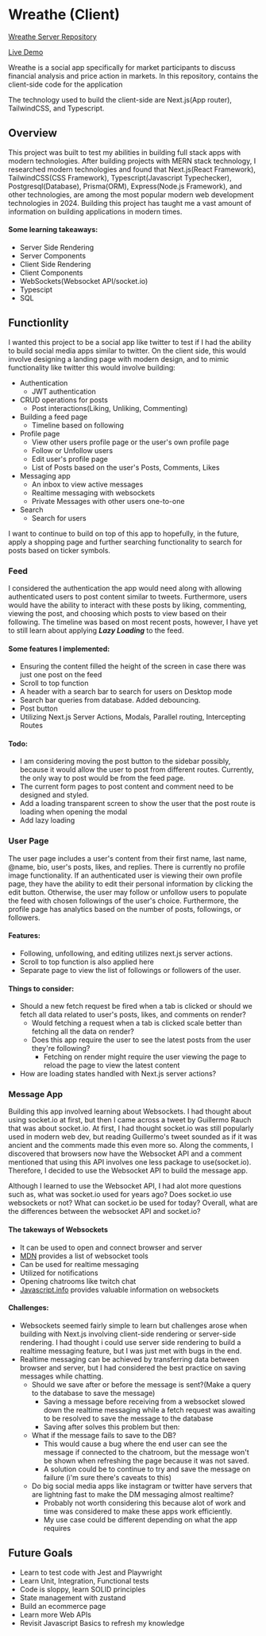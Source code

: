 # Wreathe (Client)

[Wreathe Server Repository](https://github.com/prosperitty/wreathe-server)

[Live Demo](https://wreathe.vercel.app/)

Wreathe is a social app specifically for market participants to discuss financial analysis and price action in markets. In this repository, contains the client-side code for the application

The technology used to build the client-side are Next.js(App router), TailwindCSS, and Typescript.

## Overview

This project was built to test my abilities in building full stack apps with modern technologies. After building projects with MERN stack technology, I researched modern technologies and found that Next.js(React Framework), TailwindCSS(CSS Framework), Typescript(Javascript Typechecker), Postgresql(Database), Prisma(ORM), Express(Node.js Framework), and other technologies, are among the most popular modern web development technologies in 2024. Building this project has taught me a vast amount of information on building applications in modern times.

#### Some learning takeaways:

- Server Side Rendering
- Server Components
- Client Side Rendering
- Client Components
- WebSockets(Websocket API/socket.io)
- Typescipt
- SQL

## Functionlity

I wanted this project to be a social app like twitter to test if I had the ability to build social media apps similar to twitter. On the client side, this would involve designing a landing page with modern design, and to mimic functionality like twitter this would involve building:

- Authentication
  - JWT authentication
- CRUD operations for posts
  - Post interactions(Liking, Unliking, Commenting)
- Building a feed page
  - Timeline based on following
- Profile page
  - View other users profile page or the user's own profile page
  - Follow or Unfollow users
  - Edit user's profile page
  - List of Posts based on the user's Posts, Comments, Likes
- Messaging app
  - An inbox to view active messages
  - Realtime messaging with websockets
  - Private Messages with other users one-to-one
- Search
  - Search for users

I want to continue to build on top of this app to hopefully, in the future, apply a shopping page and further searching functionality to search for posts based on ticker symbols.

### Feed

I considered the authentication the app would need along with allowing authenticated users to post content similar to tweets. Furthermore, users would have the ability to interact with these posts by liking, commenting, viewing the post, and choosing which posts to view based on their following. The timeline was based on most recent posts, however, I have yet to still learn about applying **_Lazy Loading_** to the feed.

#### Some features I implemented:

- Ensuring the content filled the height of the screen in case there was just one post on the feed
- Scroll to top function
- A header with a search bar to search for users on Desktop mode
- Search bar queries from database. Added debouncing.
- Post button
- Utilizing Next.js Server Actions, Modals, Parallel routing, Intercepting Routes

#### Todo:

- I am considering moving the post button to the sidebar possibly, because it would allow the user to post from different routes. Currently, the only way to post would be from the feed page.
- The current form pages to post content and comment need to be designed and styled.
- Add a loading transparent screen to show the user that the post route is loading when opening the modal
- Add lazy loading

### User Page

The user page includes a user's content from their first name, last name, @name, bio, user's posts, likes, and replies. There is currently no profile image functionality. If an authenticated user is viewing their own profile page, they have the ability to edit their personal information by clicking the edit button. Otherwise, the user may follow or unfollow users to populate the feed with chosen followings of the user's choice. Furthermore, the profile page has analytics based on the number of posts, followings, or followers.

#### Features:

- Following, unfollowing, and editing utilizes next.js server actions.
- Scroll to top function is also applied here
- Separate page to view the list of followings or followers of the user.

#### Things to consider:

- Should a new fetch request be fired when a tab is clicked or should we fetch all data related to user's posts, likes, and comments on render?
  - Would fetching a request when a tab is clicked scale better than fetching all the data on render?
  - Does this app require the user to see the latest posts from the user they're following?
    - Fetching on render might require the user viewing the page to reload the page to view the latest content
- How are loading states handled with Next.js server actions?

### Message App

Building this app involved learning about Websockets. I had thought about using socket.io at first, but then I came across a tweet by Guillermo Rauch that was about socket.io. At first, I had thought socket.io was still popularly used in modern web dev, but reading Guillermo's tweet sounded as if it was ancient and the comments made this even more so. Along the comments, I discovered that browsers now have the Websocket API and a comment mentioned that using this API involves one less package to use(socket.io). Therefore, I decided to use the Websocket API to build the message app.

Although I learned to use the Websocket API, I had alot more questions such as, what was socket.io used for years ago? Does socket.io use websockets or not? What can socket.io be used for today? Overall, what are the differences between the websocket API and socket.io?

#### The takeways of Websockets

- It can be used to open and connect browser and server
- [MDN](https://developer.mozilla.org/en-US/docs/Web/API/WebSockets_API) provides a list of websocket tools
- Can be used for realtime messaging
- Utilized for notifications
- Opening chatrooms like twitch chat
- [Javascript.info](https://javascript.info/websocket) provides valuable information on websockets

#### Challenges:

- Websockets seemed fairly simple to learn but challenges arose when building with Next.js involving client-side rendering or server-side rendering. I had thought i could use server side rendering to build a realtime messaging feature, but I was just met with bugs in the end.
- Realtime messaging can be achieved by transferring data between browser and server, but I had considered the best practice on saving messages while chatting.
  - Should we save after or before the message is sent?(Make a query to the database to save the message)
    - Saving a message before receiving from a websocket slowed down the realtime messaging while a fetch request was awaiting to be resolved to save the message to the database
    - Saving after solves this problem but then:
  - What if the message fails to save to the DB?
    - This would cause a bug where the end user can see the message if connected to the chatroom, but the message won't be shown when refreshing the page because it was not saved.
    - A solution could be to continue to try and save the message on failure (i'm sure there's caveats to this)
  - Do big social media apps like instagram or twitter have servers that are lightning fast to make the DM messaging almost realtime?
    - Probably not worth considering this because alot of work and time was considered to make these apps work efficiently.
    - My use case could be different depending on what the app requires

## Future Goals

- Learn to test code with Jest and Playwright
- Learn Unit, Integration, Functional tests
- Code is sloppy, learn SOLID principles
- State management with zustand
- Build an ecommerce page
- Learn more Web APIs
- Revisit Javascript Basics to refresh my knowledge
